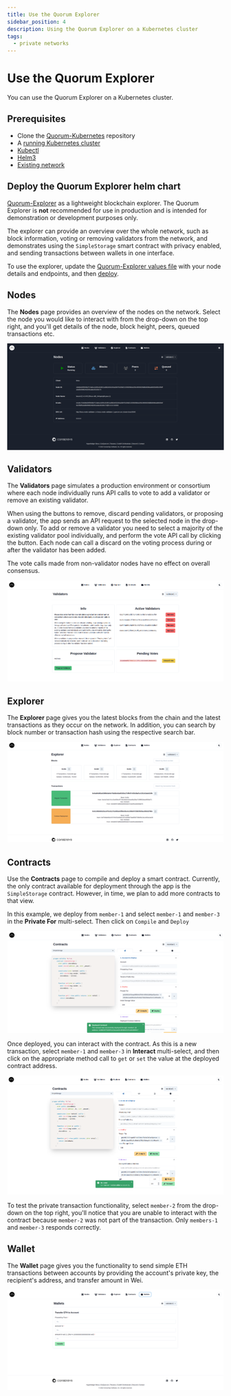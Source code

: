 ```yaml
---
title: Use the Quorum Explorer
sidebar_position: 4
description: Using the Quorum Explorer on a Kubernetes cluster
tags:
  - private networks
---
```


# Use the Quorum Explorer

You can use the Quorum Explorer on a Kubernetes cluster.

## Prerequisites

- Clone the [Quorum-Kubernetes](https://github.com/ConsenSys/quorum-kubernetes) repository
- A [running Kubernetes cluster](cluster.md)
- [Kubectl](https://kubernetes.io/docs/tasks/tools/)
- [Helm3](https://helm.sh/docs/intro/install/)
- [Existing network](charts.md)

## Deploy the Quorum Explorer helm chart

[Quorum-Explorer](https://github.com/ConsenSys/quorum-explorer) as a lightweight blockchain explorer. The Quorum Explorer is **not** recommended for use in production and is intended for demonstration or development purposes only.

The explorer can provide an overview over the whole network, such as block information, voting or removing validators from the network, and demonstrates using the `SimpleStorage` smart contract with privacy enabled, and sending transactions between wallets in one interface.

To use the explorer, update the [Quorum-Explorer values file](https://github.com/ConsenSys/quorum-kubernetes/blob/5920caff6dd15b4ca17f760ad9e4d7d2e43b41a1/helm/values/explorer-besu.yaml) with your node details and endpoints, and then [deploy](charts.md).

## Nodes

The **Nodes** page provides an overview of the nodes on the network. Select the node you would like to interact with from the drop-down on the top right, and you'll get details of the node, block height, peers, queued transactions etc.

![`k8s-explorer`](../../../assets/images/kubernetes-explorer.png)

## Validators

The **Validators** page simulates a production environment or consortium where each node individually runs API calls to vote to add a validator or remove an existing validator.

When using the buttons to remove, discard pending validators, or proposing a validator, the app sends an API request to the selected node in the drop-down only. To add or remove a validator you need to select a majority of the existing validator pool individually, and perform the vote API call by clicking the button. Each node can call a discard on the voting process during or after the validator has been added.

The vote calls made from non-validator nodes have no effect on overall consensus.

![`k8s-explorer-validators`](../../../assets/images/kubernetes-explorer-validators.png)

## Explorer

The **Explorer** page gives you the latest blocks from the chain and the latest transactions as they occur on the network. In addition, you can search by block number or transaction hash using the respective search bar.

![`k8s-explorer-explorer`](../../../assets/images/kubernetes-explorer-explorer.png)

## Contracts

Use the **Contracts** page to compile and deploy a smart contract. Currently, the only contract available for deployment through the app is the `SimpleStorage` contract. However, in time, we plan to add more contracts to that view.

In this example, we deploy from `member-1` and select `member-1` and `member-3` in the **Private For** multi-select. Then click on `Compile` and `Deploy`

![`k8s-explorer-contracts-1`](../../../assets/images/kubernetes-explorer-contracts-1.png)

Once deployed, you can interact with the contract. As this is a new transaction, select `member-1` and `member-3` in **Interact** multi-select, and then click on the appropriate method call to `get` or `set` the value at the deployed contract address.

![`k8s-explorer-contracts-set`](../../../assets/images/kubernetes-explorer-contracts-set.png)

To test the private transaction functionality, select `member-2` from the drop-down on the top right, you'll notice that you are unable to interact with the contract because `member-2` was not part of the transaction. Only `members-1` and `member-3` responds correctly.

## Wallet

The **Wallet** page gives you the functionality to send simple ETH transactions between accounts by providing the account's private key, the recipient's address, and transfer amount in Wei.

![`k8s-explorer-wallet`](../../../assets/images/kubernetes-explorer-wallet.png)
